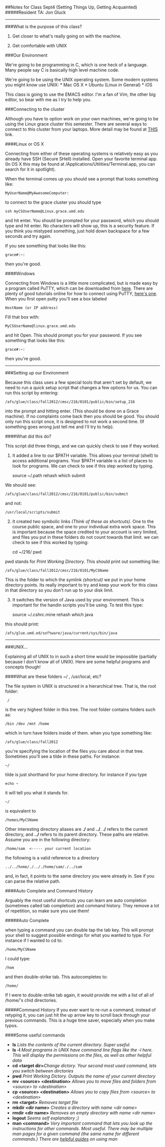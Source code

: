 ##Notes for Class Sept4 (Setting Things Up, Getting Acquainted)
#####Resident TA: Jon Gluck
***


###What is the purpose of this class?

1) Get closer to what's really going on with the machine. 

2) Get comfortable with UNIX

###Our Environment


We're going to be programming in C, which is one heck of a language. Many people say C is basically high level machine code.

We're going to be using the UNIX operating system. Some modern systems you might know use UNIX:
	* Mac OS X
	* Ubuntu (Linux in General)
	* iOS

This class is going to use the EMACS editor. I'm a fan of Vim, the other big editor, so bear with me as I try to help you. 

###Connecting to the cluster


Although you have to option work on your own machines, we're going to be using the Linux grace cluster this semester. There are several ways to connect to this cluster from your laptops. More detail may be found at [THIS](http://www.cs.umd.edu/~nelson/classes/utilities/BasicUnix.html) link.

####Linux or OS X

Connecting from either of these operating systems is relatively easy as you already have SSH (Secure SHell) installed. Open your favorite terminal app. (In OS X this may be found at /Applications/Utilities/Terminal.app, you can search for it in spotlight).

When the terminal comes up you should see a prompt that looks something like:

	MyUserName@MyAwesomeComputer: 
	
to connect to the grace cluster you should type
	
	ssh myCSUserName@Linux.grace.umd.edu
	
and hit enter. You should be prompted for your password, which you should type and hit enter. No characters will show up, this is a security feature. If you think you mistyped something, just hold down backspace for a few seconds and try again.

If you see something that looks like this:

	grace#:~:
	
then you're good.

####Windows

Connecting from Windows is a little more complicated, but is made easy by a program called PuTTY, which can be downloaded from [here](http://www.chiark.greenend.org.uk/~sgtatham/putty/download.html). There are plenty of good tutorials online for how to connect using PuTTY, [here's one](http://kb.mediatemple.net/questions/1595/Using+SSH+in+PuTTY+%28Windows%29#gs). When you first open putty you'll see a box labeled 

	HostName (or IP address)
	
Fill that box with:

	MyCSUserName@linux.grace.umd.edu
	
and hit Open. This should prompt you for your password. If you see something that looks like this:

	grace#:~:
	
then you're good.

***

###Setting up our Environment

Because this class uses a few special tools that aren't set by default, we need to run a quick setup script that changes a few options for us. You can run this script by entering:

	/afs/glue/class/fall2012/cmsc/216/0101/public/bin/setup_216
	
into the prompt and hitting enter. (This should be done on a Grace machine). If no complaints come back then you should be good. You should only run this script once, it is designed to not work a second time. (If something goes wrong just tell me and I'll try to help).

####What did this do?

This script did three things, and we can quickly check to see if they worked.

1) It added a line to our $PATH variable. This allows your terminal (shell) 
to access additional programs. Your $PATH variable is a list of places to look for programs. We can check to see if this step worked by typing.
	
	source ~/.path
	rehash
	which submit
	
We should see:
	
	/afs/glue/class/fall2012/cmsc/216/0101/public/bin/submit
	
and not:

	/usr/local/scripts/submit
	
2) It created two symbolic links _(Think of these as shortcuts)_. One to the course public space, and one to your individual extra work space. This is important because the space credited to your account is very limited, and files you put in these folders do not count towards that limit. we can check to see if this worked by typing:

	cd ~/216/
	pwd

pwd stands for _Print Working Directory_. This should print out something like:

	/afs/glue/class/fall2012/cmsc/216/0101/MyCSName
	
This is the folder to which the symlink _(shortcut)_ we put in your home directory points. Its really important to try and keep your work for this class in that directory so you don't run up to your disk limit.

3) It switches the version of Java used by your environment. This is important for the handin scripts you'll be using. To test this type:

	source ~/.cshrc.mine
	rehash
	which java
	
this should print:

	/afs/glue.umd.ed/software/java/current/sys/bin/java

***
	
###UNIX... 

Explaining all of UNIX to in such a short time would be impossible (partially because I don't know all of UNIX). Here are some helpful programs and concepts though!

####What are these folders ~/ , /usr/local, etc?

The file system in UNIX is structured in a hierarchical tree. That is, the root folder:

	 /

is the very highest folder in this tree. The root folder contains folders such as:

	/bin /dev /mnt /home
	
which in turn have folders inside of them. when you type something like:

	/afs/glue/class/fall2012
	
you're specifying the location of the files you care about in that tree. Sometimes you'll see a tilde in these paths. For instance:

	~/

tilde is just shorthand for your home directory. for instance if you type

	echo ~
	
it will tell you what it stands for.

	~/
	
is equivalent to

	/homes/MyCSName
	
Other interesting directory aliases are **./** and **../**. **./** refers to the current directory, and **../** refers to its parent directory. These paths are relative. Assume you are in the following directory:

	/home/sam  <----- your current location
	
the following is a valid reference to a directory

	../../home/./.././home/sam/./../sam
	
and, in fact, it points to the same directory you were already in. See if you can parse the relative path.

####Auto Complete and Command History

Arguably the most useful shortcuts you can learn are auto completion (sometimes called tab completion) and command history. They remove a lot of repetition, so make sure you use them!

#####Auto Complete

when typing a command you can double tap the tab key. This will prompt your shell to suggest possible endings for what you wanted to type. For instance if I wanted to cd to:

	/home/MyCSName
	
I could type:
	
	/hom

and then double-strike tab. This autocompletes to:

	/home/
	
If I were to double-strike tab again, it would provide me with a list of all of /home/'s chid directories. 

#####Command History
If you ever want to re-run a command, instead of retyping it, you can just hit the up arrow key to scroll back through your previous commands. This is a huge time saver, especially when you make typos.


####Some useful commands

+	**ls**  _Lists the contents of the current directory. Super useful._
+	**ls -l** _Most programs in UNIX have command line flags like the -l here. This will display the permissions on the files, as well as other helpful data_
+	**cd \<target dir\>**_Change dictory. Your second most used command, lets you switch between dirctories_
+	**pwd** _Print Working Dictory. Outputs the name of your current directory_
+	**mv \<source\> \<destination\>**	_Allows you to move files and folders from \<source\> to \<destination\>_
+	**cp \<source\> \<destination\>** _Allows you to copy files from \<source\> to \<destination\>_
+   **rm \<target\>** _Removes target file_
+	**mkdir \<dir name\>** _Creates a directory with name \<dir name\>_
+   **rmdir \<dir name\>** _Removes an empty directory with name \<dir name\>_
+	**logout** _Seems self explanatory ;)_
+	**man \<command\>**	_Very important command that lets you look up the instructions for other commands. Most useful. There may be multiple man pages for a given command (the same name for different commands.) There are [helpful guides](http://www.cs.bgu.ac.il/~arik/usail/concepts/basic-unix-know/man-pages.html) on using man_



